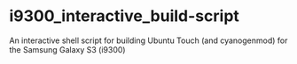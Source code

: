 i9300_interactive_build-script
==============================

An interactive shell script for building Ubuntu Touch (and cyanogenmod) for the Samsung Galaxy S3 (i9300)
